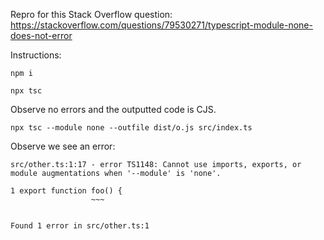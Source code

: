 Repro for this Stack Overflow question: https://stackoverflow.com/questions/79530271/typescript-module-none-does-not-error


Instructions: 

```
npm i
```

```
npx tsc
```

Observe no errors and the outputted code is CJS. 

```
npx tsc --module none --outfile dist/o.js src/index.ts
```

Observe we see an error: 

```
src/other.ts:1:17 - error TS1148: Cannot use imports, exports, or module augmentations when '--module' is 'none'.

1 export function foo() {
                  ~~~


Found 1 error in src/other.ts:1
```
